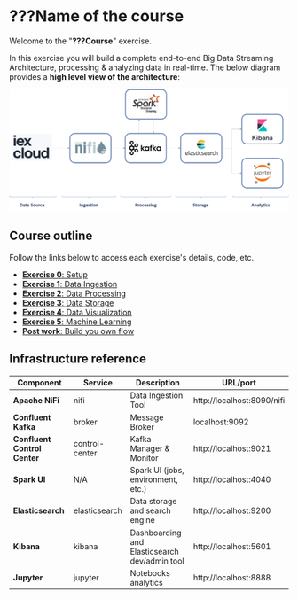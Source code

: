 # ???Name of the course

Welcome to the "**???Course**" exercise.

In this exercise you will build a complete end-to-end Big Data Streaming Architecture, processing & analyzing data in real-time.
The below diagram provides a **high level view of the architecture**:

![Exercise architecture](img/architecture.png)

## Course outline

Follow the links below to access each exercise's details, code, etc.

* [**Exercise 0**: Setup](exercise0_setup)
* [**Exercise 1**: Data Ingestion](exercise1_data_ingestion)
* [**Exercise 2**: Data Processing](exercise2_data_processing)
* [**Exercise 3**: Data Storage](exercise3_data_storage)
* [**Exercise 4**: Data Visualization](exercise4_data_visualization)
* [**Exercise 5**: Machine Learning](exercise5_machine_learning)
* [**Post work**: Build you own flow](post_work)

## Infrastructure reference

| Component | Service | Description | URL/port |
| ------------- | ------------- | ------------- | ------------- |
| **Apache NiFi**  | nifi | Data Ingestion Tool  | http://localhost:8090/nifi  |
| **Confluent Kafka**  | broker | Message Broker  | localhost:9092  |
| **Confluent Control Center**  | control-center | Kafka Manager & Monitor  |  http://localhost:9021  |
| **Spark UI** | N/A | Spark UI (jobs, environment, etc.) | http://localhost:4040 |
| **Elasticsearch**  | elasticsearch | Data storage and search engine  | http://localhost:9200  |
| **Kibana**  | kibana | Dashboarding and Elasticsearch dev/admin tool  | http://localhost:5601  |
| **Jupyter**  | jupyter | Notebooks analytics  | http://localhost:8888  |
